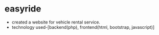 # easyride
  - created a website for vehicle rental service.
  - technology used-[backend(php), frontend(html, bootstrap,
javascript)]
